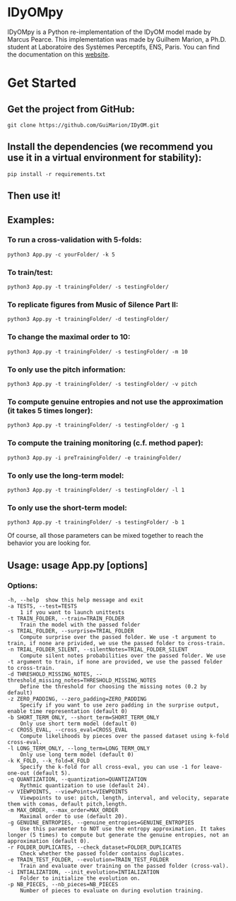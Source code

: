 # IDyOMpy
IDyOMpy is a Python re-implementation of the IDyOM model made by Marcus Pearce. This implementation was made by Guilhem Marion, a Ph.D. student at Laboratoire des Systèmes Perceptifs, ENS, Paris. You can find the documentation on this [website](http://guimarion.github.io/IDyOMpy).

# Get Started
## Get the project from GitHub:

    git clone https://github.com/GuiMarion/IDyOM.git

## Install the dependencies (we recommend you use it in a virtual environment for stability):

    pip install -r requirements.txt

## Then use it!

## Examples:

### To run a cross-validation with 5-folds:
    python3 App.py -c yourFolder/ -k 5
### To train/test:
    python3 App.py -t trainingFolder/ -s testingFolder/
### To replicate figures from Music of Silence Part II:
    python3 App.py -t trainingFolder/ -d testingFolder/
### To change the maximal order to 10:
    python3 App.py -t trainingFolder/ -s testingFolder/ -m 10
### To only use the pitch information:
    python3 App.py -t trainingFolder/ -s testingFolder/ -v pitch
### To compute genuine entropies and not use the approximation (it takes 5 times longer):
    python3 App.py -t trainingFolder/ -s testingFolder/ -g 1
### To compute the training monitoring (c.f. method paper):
    python3 App.py -i preTrainingFolder/ -e trainingFolder/
### To only use the long-term model:
    python3 App.py -t trainingFolder/ -s testingFolder/ -l 1
### To only use the short-term model:
    python3 App.py -t trainingFolder/ -s testingFolder/ -b 1

Of course, all those parameters can be mixed together to reach the behavior you are looking for.

## Usage: usage App.py [options]

### Options:
    -h, --help 	show this help message and exit
    -a TESTS, --test=TESTS
     	1 if you want to launch unittests
    -t TRAIN_FOLDER, --train=TRAIN_FOLDER
     	Train the model with the passed folder
    -s TRIAL_FOLDER, --surprise=TRIAL_FOLDER
     	Compute surprise over the passed folder. We use -t argument to train, if none are privided, we use the passed folder to cross-train.
    -n TRIAL_FOLDER_SILENT, --silentNotes=TRIAL_FOLDER_SILENT
     	Compute silent notes probabilities over the passed folder. We use -t argument to train, if none are provided, we use the passed folder to cross-train.
    -d THRESHOLD_MISSING_NOTES, --threshold_missing_notes=THRESHOLD_MISSING_NOTES
     	Define the threshold for choosing the missing notes (0.2 by default)
    -z ZERO_PADDING, --zero_padding=ZERO_PADDING
     	Specify if you want to use zero padding in the surprise output, enable time representation (default 0)
    -b SHORT_TERM_ONLY, --short_term=SHORT_TERM_ONLY
     	Only use short term model (default 0)
    -c CROSS_EVAL, --cross_eval=CROSS_EVAL
     	Compute likelihoods by pieces over the passed dataset using k-fold cross-eval.
    -l LONG_TERM_ONLY, --long_term=LONG_TERM_ONLY
     	Only use long term model (default 0)
    -k K_FOLD, --k_fold=K_FOLD
     	Specify the k-fold for all cross-eval, you can use -1 for leave-one-out (default 5).
    -q QUANTIZATION, --quantization=QUANTIZATION
     	Rythmic quantization to use (default 24).
    -v VIEWPOINTS, --viewPoints=VIEWPOINTS
     	Viewpoints to use: pitch, length, interval, and velocity, separate them with comas, default pitch,length.
    -m MAX_ORDER, --max_order=MAX_ORDER
     	Maximal order to use (default 20).
    -g GENUINE_ENTROPIES, --genuine_entropies=GENUINE_ENTROPIES
     	Use this parameter to NOT use the entropy approximation. It takes longer (5 times) to compute but generate the genuine entropies, not an approximation (default 0).
    -r FOLDER_DUPLICATES, --check_dataset=FOLDER_DUPLICATES
     	Check whether the passed folder contains duplicates.
    -e TRAIN_TEST_FOLDER, --evolution=TRAIN_TEST_FOLDER
     	Train and evaluate over training on the passed folder (cross-val).
    -i INTIALIZATION, --init_evolution=INTIALIZATION
     	Folder to initialize the evolution on.
    -p NB_PIECES, --nb_pieces=NB_PIECES
     	Number of pieces to evaluate on during evolution training.
